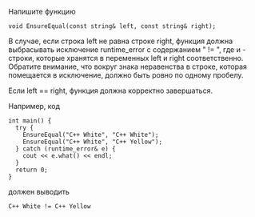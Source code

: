 ﻿Напишите функцию

	void EnsureEqual(const string& left, const string& right);
	
В случае, если строка left не равна строке right, функция должна выбрасывать исключение runtime_error с содержанием "<l> != <r>", где <l> и <r> - строки, которые хранятся в переменных left и right соответственно. Обратите внимание, что вокруг знака неравенства в строке, которая помещается в исключение, должно быть ровно по одному пробелу.

Если left == right, функция должна корректно завершаться.

Например, код

	int main() {
	  try {
		EnsureEqual("C++ White", "C++ White");
		EnsureEqual("C++ White", "C++ Yellow");
	  } catch (runtime_error& e) {
		cout << e.what() << endl;
	  }
	  return 0;
	}
	
должен выводить

	C++ White != C++ Yellow